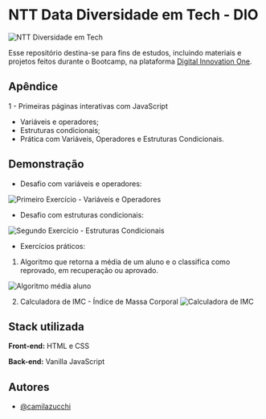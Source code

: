 
# NTT Data Diversidade em Tech - DIO
![NTT Diversidade em Tech](https://uploaddeimagens.com.br/images/004/070/166/full/nttdataBootcamp.PNG?1666303445)

Esse repositório destina-se para fins de estudos, incluindo materiais e  projetos feitos durante o Bootcamp, na plataforma [Digital Innovation One](https://www.dio.me/).


## Apêndice

1 - Primeiras páginas interativas com JavaScript
- Variáveis e operadores;
- Estruturas condicionais;
- Prática com Variáveis, Operadores e Estruturas Condicionais.


## Demonstração

- Desafio com variáveis e operadores:

![Primeiro Exercício - Variáveis e Operadores](https://uploaddeimagens.com.br/images/004/070/131/full/primeiroExercicio.png?1666301366)

- Desafio com estruturas condicionais:

![Segundo Exercício - Estruturas Condicionais](https://uploaddeimagens.com.br/images/004/070/132/full/segundoExercicio.png?1666301462)

- Exercícios práticos:

1. Algoritmo que retorna a média de um aluno e o classifica como reprovado, em recuperação ou aprovado.

![Algoritmo média aluno](https://uploaddeimagens.com.br/images/004/072/114/original/exercicio1.png?1666415489)

2. Calculadora de IMC - Índice de Massa Corporal
![Calculadora de IMC](https://uploaddeimagens.com.br/images/004/072/120/original/exercicio2.png?1666416932)


## Stack utilizada

**Front-end:** HTML e CSS

**Back-end:** Vanilla JavaScript


## Autores

- [@camilazucchi](https://www.github.com/camilazucchi)

